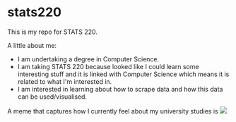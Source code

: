 # stats220

This is my repo for STATS 220. 

A little about me:

- I am undertaking a degree in Computer Science.
- I am taking STATS 220 because looked like I could learn some interesting stuff and it is linked with Computer Science which means it is related to what I'm interested in.
- I am interested in learning about how to scrape data and how this data can be used/visualised.

A meme that captures how I currently feel about my university studies is ![](https://c.tenor.com/8druEACXtX8AAAAd/tenor.gif)
